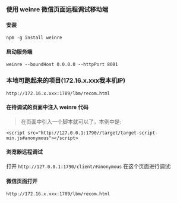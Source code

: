 ### 使用 weinre 微信页面远程调试移动端
#### 安装
```
npm -g install weinre
```
#### 启动服务端
```
weinre --boundHost 0.0.0.0 --httpPort 8081
```
### 本地可跑起来的项目(172.16.x.xxx我本机IP)
```
http://172.16.x.xxx:1789/lbm/recom.html
```
#### 在待调试的页面中注入 weinre 代码
> 在页面中引入一个脚本就可以了，本例中是:
```
<script src="http://127.0.0.1:1790//target/target-script-min.js#anonymous"></script>
```
#### 浏览器远程调试
打开 ```http://127.0.0.1:1790/client/#anonymous``` 在这个页面进行调试:
#### 微信页面打开
```
http://172.16.x.xxx:1789/lbm/recom.html
```
